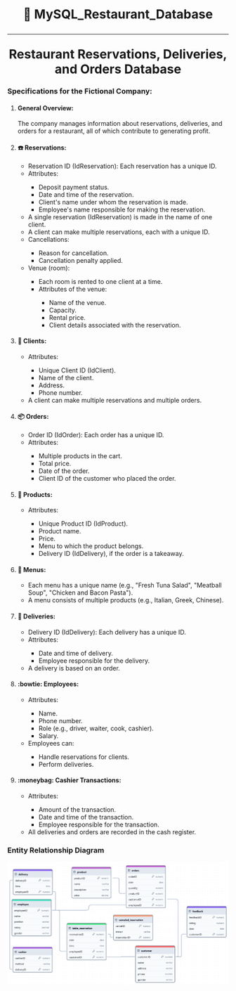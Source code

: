 <h1 align="center">
     🍜 MySQL_Restaurant_Database
      <br />
      <hr />
      Restaurant Reservations, Deliveries, and Orders Database
    </h1>
    <h3>Specifications for the Fictional Company:</h3>
    <ol>
      <li><h4>General Overview:</h4></li>
      <p>
        The company manages information about reservations, deliveries, and
        orders for a restaurant, all of which contribute to generating profit.
      </p>
      <li><h4>☎️ Reservations:</h4></li>
      <ul>
        <li>
          Reservation ID (IdReservation): Each reservation has a unique ID.
        </li>
        <li>Attributes:</li>
        <ul>
          <li>Deposit payment status.</li>
          <li>Date and time of the reservation.</li>
          <li>Client's name under whom the reservation is made.</li>
          <li>Employee's name responsible for making the reservation.</li>
        </ul>
        <li>
          A single reservation (IdReservation) is made in the name of one
          client.
        </li>
        <li>A client can make multiple reservations, each with a unique ID.</li>
        <li>Cancellations:</li>
        <ul>
          <li>Reason for cancellation.</li>
          <li>Cancellation penalty applied.</li>
        </ul>
        <li>Venue (room):</li>
        <ul>
          <li>Each room is rented to one client at a time.</li>
          <li>Attributes of the venue:</li>
          <ul>
            <li>Name of the venue.</li>
            <li>Capacity.</li>
            <li>Rental price.</li>
            <li>Client details associated with the reservation.</li>
          </ul>
        </ul>
      </ul>
      <li><h4>👦 Clients:</h4></li>
      <ul>
        <li>Attributes:</li>
        <ul>
          <li>Unique Client ID (IdClient).</li>
          <li>Name of the client.</li>
          <li>Address.</li>
          <li>Phone number.</li>
        </ul>
        <li>A client can make multiple reservations and multiple orders.</li>
      </ul>
      <li><h4>📦 Orders:</h4></li>
      <ul>
        <li>Order ID (IdOrder): Each order has a unique ID.</li>
        <li>Attributes:</li>
        <ul>
          <li>Multiple products in the cart.</li>
          <li>Total price.</li>
          <li>Date of the order.</li>
          <li>Client ID of the customer who placed the order.</li>
        </ul>
      </ul>
      <li><h4>🍅 Products:</h4></li>
      <ul>
        <li>Attributes:</li>
        <ul>
          <li>Unique Product ID (IdProduct).</li>
          <li>Product name.</li>
          <li>Price.</li>
          <li>Menu to which the product belongs.</li>
          <li>Delivery ID (IdDelivery), if the order is a takeaway.</li>
        </ul>
      </ul>
      <li><h4>🍴 Menus:</h4></li>
      <ul>
        <li>
          Each menu has a unique name (e.g., "Fresh Tuna Salad", "Meatball
          Soup", "Chicken and Bacon Pasta").
        </li>
        <li>
          A menu consists of multiple products (e.g., Italian, Greek, Chinese).
        </li>
      </ul>
      <li><h4>🔔 Deliveries:</h4></li>
      <ul>
        <li>Delivery ID (IdDelivery): Each delivery has a unique ID.</li>
        <li>Attributes:</li>
        <ul>
          <li>Date and time of delivery.</li>
          <li>Employee responsible for the delivery.</li>
        </ul>
        <li>A delivery is based on an order.</li>
      </ul>
      <li><h4> :bowtie: Employees:</h4></li>
      <ul>
        <li>Attributes:</li>
        <ul>
          <li>Name.</li>
          <li>Phone number.</li>
          <li>Role (e.g., driver, waiter, cook, cashier).</li>
          <li>Salary.</li>
        </ul>
        <li>Employees can:</li>
        <ul>
          <li>Handle reservations for clients.</li>
          <li>Perform deliveries.</li>
        </ul>
      </ul>
      <li><h4> :moneybag: Cashier Transactions:</h4></li>
      <ul>
        <li>Attributes:</li>
        <ul>
          <li>Amount of the transaction.</li>
          <li>Date and time of the transaction.</li>
          <li>Employee responsible for the transaction.</li>
        </ul>
        <li>All deliveries and orders are recorded in the cash register.</li>
      </ul>
    </ol>
    <h3>Entity Relationship Diagram</h3>
    <img alt="ERD" src="./restaurant.png"/>
